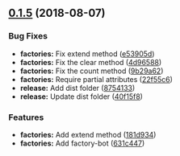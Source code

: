 <a name="0.1.5"></a>
## [0.1.5](https://github.com/roalcantara/factory-bot-ts/compare/v0.1.4...v0.1.5) (2018-08-07)


### Bug Fixes

* **factories:** Fix extend method ([e53905d](https://github.com/roalcantara/factory-bot-ts/commit/e53905d))
* **factories:** Fix the clear method ([4d96588](https://github.com/roalcantara/factory-bot-ts/commit/4d96588))
* **factories:** Fix the count method ([9b29a62](https://github.com/roalcantara/factory-bot-ts/commit/9b29a62))
* **factories:** Require partial attributes ([22f55c6](https://github.com/roalcantara/factory-bot-ts/commit/22f55c6))
* **release:** Add dist folder ([8754133](https://github.com/roalcantara/factory-bot-ts/commit/8754133))
* **release:** Update dist folder ([40f15f8](https://github.com/roalcantara/factory-bot-ts/commit/40f15f8))


### Features

* **factories:** Add extend method ([181d934](https://github.com/roalcantara/factory-bot-ts/commit/181d934))
* **factories:** Add factory-bot ([631c447](https://github.com/roalcantara/factory-bot-ts/commit/631c447))



